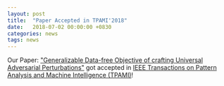 ```yaml
---
layout: post
title:  "Paper Accepted in TPAMI'2018"
date:   2018-07-02 00:00:00 +0830
categories: news
tags: news
---
```


Our Paper: <a href= 'https://arxiv.org/abs/1801.08092'>"Generalizable Data-free Objective of crafting Universal Adversarial Perturbations"</a> got accepted in <a href= "https://ieeexplore.ieee.org/xpl/mostRecentIssue.jsp?punumber=34&filter=issueId%20EQ%20%224359286%22&pageNumber=2">IEEE Transactions on Pattern Analysis and Machine Intelligence (TPAMI)</a>!
